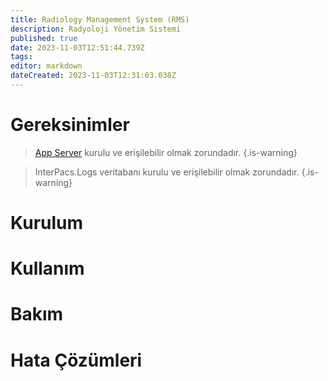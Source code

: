 ```yaml
---
title: Radiology Management System (RMS)
description: Radyoloji Yönetim Sistemi
published: true
date: 2023-11-03T12:51:44.739Z
tags: 
editor: markdown
dateCreated: 2023-11-03T12:31:03.038Z
---
```


# Gereksinimler
> [App Server](/Uygulamalar/AppServer) kurulu ve erişilebilir olmak zorundadır.
{.is-warning}

> InterPacs.Logs veritabanı kurulu ve erişilebilir olmak zorundadır.
{.is-warning}

# Kurulum

# Kullanım

# Bakım

# Hata Çözümleri